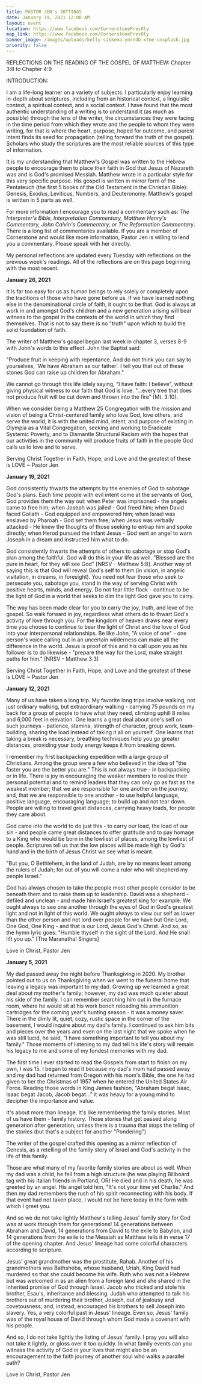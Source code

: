 ```yaml
---
title: PASTOR JEN's JOTTINGS
date: January 19, 2021 12:00 AM
layout: event
location: https://www.facebook.com/CornerstonePresOly
map_link: https://www.facebook.com/CornerstonePresOly
banner_image: /images/uploads/kelly-sikkema-ynrndb-xtme-unsplash.jpg
priority: false
---
```

REFLECTIONS ON THE READING OF THE GOSPEL OF MATTHEW: Chapter 3:8 to Chapter 4:9

INTRODUCTION:

I am a life-long learner on a variety of subjects.  I particularly enjoy learning in-depth about scriptures, including from an historical context, a linguistic context, a spiritual context, and a social context. I have found that the most authentic understanding of a writing is to understand it (as much as possible) through the lens of the writer, the circumstances they were facing in the time period from which they wrote and the people to whom they were writing, for that is where the heart, purpose, hoped for outcome, and purest intent finds its seed for propagation (telling forward the truth of the gospel). Scholars who study the scriptures are the most reliable sources of this type of information.

It is my understanding that Matthew's Gospel was written to the Hebrew people to encourage them to place their faith in God that Jesus of Nazareth was and is God's promised Messiah.  Matthew wrote in a particular style for this very specific purpose. His gospel is written in mirror form of the Pentateuch (the first 5 books of the Old Testament in the Christian Bible): Genesis, Exodus, Leviticus, Numbers, and Deuteronomy. Matthew's gospel is written in 5 parts as well.  

For more information I encourage you to read a commentary such as: *The Interpreter's Bible, Interpretation Commentary, Matthew Henry's Commentary, John Calvin's Commentary, or The Reformation Commentary*. There is a long list of commentaries available. If you are a member of Cornerstone and would like more information, Pastor Jen is willing to lend you a commentary. Please speak with her directly.

My personal reflections are updated every Tuesday with reflections on the previous week's readings. All of the reflections are on this page beginning with the most recent.

**January 26, 2021**

It is far too easy for us as human beings to rely solely or completely upon the traditions of those who have gone before us.  If we have learned nothing else in the denominational circle of faith, it ought to be that.  God is always at work in and amongst God's children and a new generation arising will bear witness to the gospel in the contexts of the world in which they find themselves. That is not to say there is no "truth" upon which to build the solid foundation of faith.

The writer of Matthew's gospel began last week in chapter 3, verses 8-9 with John's words to this effect.  John the Baptist said:

"Produce fruit in keeping with repentance. And do not think you can say to yourselves, 'We have Abraham as our father'. I tell you that out of these stones God can raise up children for Abraham."

We cannot go through this life idlely saying, "I have faith: I believe", without giving physical witness to our faith that God is love.  "...every tree that does not produce fruit will be cut down and thrown into the fire" \[Mt. 3:10].

When we consider being a Matthew 25 Congregation with the mission and vision of being a Christ-centered family who love God, love others, and serve the world, it is with the united mind, intent, and purpose of existing in Olympia as a Vital Congregation, seeking and working to Eradicate Systemic Poverty, and to Dismantle Structural Racism with the hopes that our activities in the community will produce fruits of faith in the people God calls us to love and to serve.

Serving Christ Together in Faith, Hope, and Love and the greatest of these is LOVE ~ Pastor Jen

**January 19, 2021**

God consistently thwarts the attempts by the enemies of God to sabotage God's plans. Each time people with evil intent come at the servants of God, God provides them the way out: when Peter was imprisoned - the angels came to free him; when Joseph was jailed - God freed him; when David faced Goliath - God equipped and empowered him; when Israel was enslaved by Pharoah - God set them free; when Jesus was verbally attacked - He knew the thoughts of those seeking to entrap him and spoke directly; when Herod pursued the infant Jesus - God sent an angel to warn Joseph in a dream and instructed him what to do.

God consistently thwarts the attempts of others to sabotage or stop God's plan among the faithful. God will do this in your life as well. "Blessed are the pure in heart, for they will see God" \[NRSV - Matthew 5:8]. Another way of saying this is that God will reveal God's self to them (in vision, in angelic visitation, in dreams, in foresight). You need not fear those who seek to persecute you, sabotage you, stand in the way of serving Christ with positive hearts, minds, and energy.  Do not fear little flock - continue to be the light of God in a world that seeks to dim the light God gave you to carry.

The way has been made clear for you to carry the joy, truth, and love of the gospel. So walk forward in joy, regardless what others do to thwart God's activity of love through you. For the kingdom of heaven draws near every time you choose to continue to bear the light of Christ and the love of God into your interpersonal relationships.  Be like John, "A voice of one" - one person's voice calling out in an uncertain wilderness can make all the difference in the world. Jesus is proof of this and his call upon you as his follower is to do likewise - "prepare the way for the Lord, make straight paths for him." \[NRSV - Matthew 3:3]

Serving Christ Together in Faith, Hope, and Love and the greatest of these is LOVE ~ Pastor Jen

**January 12, 2021**

Many of us have taken a long trip. My favorite long trips involve walking, not just ordinary walking, but extraordinary walking - carrying 75 pounds on my back for a group of people to have what they need, climbing uphill 8 miles and 6,000 feet in elevation. One learns a great deal about one's self on such journeys - patience, stamina, strength of character, group work, team-building, sharing the load instead of taking it all on yourself. One learns that taking a break is necessary, breathing techniques help you go greater distances, providing your body energy keeps it from breaking down. 

I remember my first backpacking expedition with a large group of Christians. Among the group were a few who believed in the idea of "the faster you are the better you are." This is not always true - in backpacking or in life. There is joy in encouraging the weaker members to realize their personal potential and to remind leaders that they can only go as fast as the weakest member; that we are responsible for one another on the journey; and, that we are responsible to one another - to use helpful language, positive language, encouraging language; to build up and not tear down.  People are willing to travel great distances, carrying heavy loads, for people they care about.

God came into the world to do just this - to carry our load, the load of our sin - and people came great distances to offer gratitude and to pay homage to a King who would be born in the lowliest of places, among the lowliest of people.  Scriptures tell us that the low places will be made high by God's hand and in the birth of Jesus Christ we see what is meant.

"But you, O Bethlehem, in the land of Judah, are by no means least among the rulers of Judah; for out of you will come a ruler who will shepherd my people Israel."

God has always chosen to take the people most other people consider to be beneath them and to raise them up to leadership. David was a shepherd - defiled and unclean - and made him Israel's greatest king for example. We ought always to see one another through the eyes of God in God's greatest light and not in light of this world. We ought always to view our self as lower than the other person and not lord over people for we have but One Lord, One God, One King - and that is our Lord, Jesus God's Christ. And so, as the hymn lyric goes: "Humble thyself in the sight of the Lord. And He shall lift you up." \[The Maranatha! Singers]

Love in Christ, Pastor Jen

**January 5, 2021**

My dad passed away the night before Thanksgiving in 2020. My brother pointed out to us on Thanksgiving when we went to the funeral home that leaving a legacy was important to my dad.  Growing up we learned a great deal about my mother's family; however, my dad was much quieter about his side of the family.  I can remember searching him out in the furnace room, where he would sit at his work bench reloading his ammunition cartridges for the coming year's hunting season - it was a money saver.  There in the dimly lit, quiet, cozy, rustic space in the corner of the basement, I would inquire about my dad's family. I continued to ask him bits and pieces over the years and even on the last night that we spoke when he was still lucid, he said, "I have something important to tell you about my family."  Those moments of listening to my dad tell his life's story will remain his legacy to me and some of my fondest memories with my dad.

The first time I ever started to read the Gospels from start to finish on my own, I was 15.  I began to read it because my dad's mom had passed away and my dad had returned from Oregon with his mom's Bible, the one he had given to her the Christmas of 1957 when he entered the United States Air Force.  Reading those words in King James fashion, "Abraham begat Isaac, Isaac begat Jacob, Jacob begat..." it was heavy for a young mind to decipher the importance and value.

It's about more than lineage.  It's like remembering the family stories. Most of us have them - family history.  Those stories that get passed along generation after generation, unless there is a trauma that stops the telling of the stories (but that's a subject for another "Pondering")

The writer of the gospel crafted this opening as a mirror reflection of Genesis, as a retelling of the family story of Israel and God's activity in the life of this family.

Those are what many of my favorite family stories are about as well.  When my dad was a child, he fell from a high structure (he was playing Billboard tag with his Italian friends in Portland, OR) He died and in his death, he was greeted by an angel. His angel told him, "It's not your time yet Charlie." And then my dad remembers the rush of his spirit reconnecting with his body. If that event had not taken place, I would not be here today in the form with which I greet you.

And so we do not take lightly Matthew's telling Jesus' family story for God was at work through them for generations! 14 generations between Abraham and David, 14 generations from David to the exile to Babylon, and 14 generations from the exile to the Messiah as Matthew tells it in verse 17 of the opening chapter. And Jesus' lineage had some colorful characters according to scripture.

Jesus' great grandmother was the prostitute, Rahab. Another of his grandmothers was Bathsheba, whose husband, Uriah, King David had murdered so that she could become his wife. Ruth who was not a Hebrew but was welcomed in as an alien from a foreign land and she shared in the inherited promise of God through Israel. Jacob who tricked and stole his brother, Esau's, inheritance and blessing. Judah who attempted to talk his brothers out of murdering their brother, Joseph, out of jealousy and covetousness; and, instead, encouraged his brothers to sell Joseph into slavery. Yes, a very colorful past in Jesus' lineage. Even so, Jesus' family was of the royal house of David through whom God made a covenant with his people.

And so, I do not take lightly the listing of Jesus' family. I pray you will also not take it lightly, or gloss over it too quickly.  In what family events can you witness the activity of God in your lives that might also be an encouragement to the faith journey of another soul who walks a parallel path?

Love in Christ, Pastor Jen